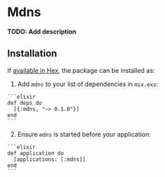 # Mdns

**TODO: Add description**

## Installation

If [available in Hex](https://hex.pm/docs/publish), the package can be installed as:

  1. Add `mdns` to your list of dependencies in `mix.exs`:

    ```elixir
    def deps do
      [{:mdns, "~> 0.1.0"}]
    end
    ```

  2. Ensure `mdns` is started before your application:

    ```elixir
    def application do
      [applications: [:mdns]]
    end
    ```

